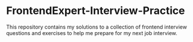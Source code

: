 # FrontendExpert-Interview-Practice
This repository contains my solutions to a collection of frontend interview questions and exercises to help me prepare for my next job interview.
